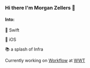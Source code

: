 ### Hi there I'm Morgan Zellers 👋

#### Into:

🧡 Swift

📱 iOS

📚 a splash of Infra

Currently working on [Workflow](https://github.com/wwt/Workflow) at [WWT](https://www.wwt.com/about/careers)

<!--
**morganzellers/morganzellers** is a ✨ _special_ ✨ repository because its `README.md` (this file) appears on your GitHub profile.

Here are some ideas to get you started:

- 🔭 I’m currently working on ...
- 🌱 I’m currently learning ...
- 👯 I’m looking to collaborate on ...
- 🤔 I’m looking for help with ...
- 💬 Ask me about ...
- 📫 How to reach me: ...
- 😄 Pronouns: ...
- ⚡ Fun fact: ...
-->
